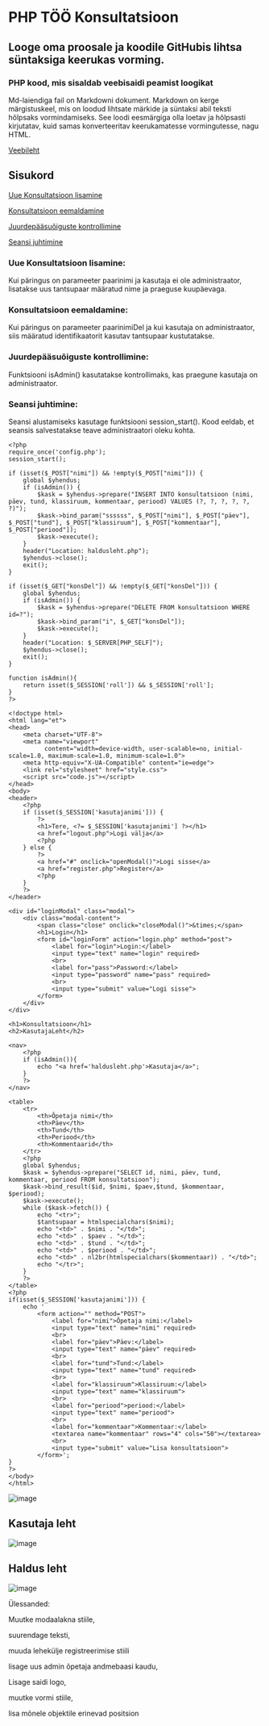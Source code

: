 # PHP TÖÖ Konsultatsioon
## Looge oma proosale ja koodile GitHubis lihtsa süntaksiga keerukas vorming.
### PHP kood, mis sisaldab veebisaidi peamist loogikat

Md-laiendiga fail on Markdowni dokument.
Markdown on kerge märgistuskeel, mis on loodud lihtsate märkide ja süntaksi abil teksti hõlpsaks vormindamiseks. 
See loodi eesmärgiga olla loetav ja hõlpsasti kirjutatav, kuid samas konverteeritav keerukamatesse vormingutesse, nagu HTML.

[Veebileht](https://denissgorjunov22.thkit.ee)

## Sisukord

[Uue Konsultatsioon lisamine](https://github.com/GeplLoL/Kons/blob/main/README.md#uue-konsultatsioon-lisamine)

[Konsultatsioon eemaldamine](https://github.com/GeplLoL/Kons/blob/main/README.md#konsultatsioon-eemaldamine)

[Juurdepääsuõiguste kontrollimine](https://github.com/GeplLoL/Kons/blob/main/README.md#juurdep%C3%A4%C3%A4su%C3%B5iguste-kontrollimine)

[Seansi juhtimine](https://github.com/GeplLoL/Kons/blob/main/README.md#seansi-juhtimine)



### Uue Konsultatsioon lisamine:
Kui päringus on parameeter paarinimi ja kasutaja ei ole administraator, lisatakse uus tantsupaar määratud nime ja praeguse kuupäevaga.

### Konsultatsioon eemaldamine:
Kui päringus on parameeter paarinimiDel ja kui kasutaja on administraator, siis määratud identifikaatorit kasutav tantsupaar kustutatakse.

### Juurdepääsuõiguste kontrollimine:
Funktsiooni isAdmin() kasutatakse kontrollimaks, kas praegune kasutaja on administraator.

### Seansi juhtimine:
Seansi alustamiseks kasutage funktsiooni session_start().
Kood eeldab, et seansis salvestatakse teave administraatori oleku kohta.


```
<?php
require_once('config.php');
session_start();

if (isset($_POST["nimi"]) && !empty($_POST["nimi"])) {
    global $yhendus;
    if (isAdmin()) {
        $kask = $yhendus->prepare("INSERT INTO konsultatsioon (nimi, päev, tund, klassiruum, kommentaar, periood) VALUES (?, ?, ?, ?, ?, ?)");
        $kask->bind_param("ssssss", $_POST["nimi"], $_POST["päev"], $_POST["tund"], $_POST["klassiruum"], $_POST["kommentaar"], $_POST["periood"]);
        $kask->execute();
    }
    header("Location: haldusleht.php");
    $yhendus->close();
    exit();
}

if (isset($_GET["konsDel"]) && !empty($_GET["konsDel"])) {
    global $yhendus;
    if (isAdmin()) {
        $kask = $yhendus->prepare("DELETE FROM konsultatsioon WHERE id=?");
        $kask->bind_param("i", $_GET["konsDel"]);
        $kask->execute();
    }
    header("Location: $_SERVER[PHP_SELF]");
    $yhendus->close();
    exit();
}

function isAdmin(){
    return isset($_SESSION['roll']) && $_SESSION['roll'];
}
?>

<!doctype html>
<html lang="et">
<head>
    <meta charset="UTF-8">
    <meta name="viewport"
          content="width=device-width, user-scalable=no, initial-scale=1.0, maximum-scale=1.0, minimum-scale=1.0">
    <meta http-equiv="X-UA-Compatible" content="ie=edge">
    <link rel="stylesheet" href="style.css">
    <script src="code.js"></script>
</head>
<body>
<header>
    <?php
    if (isset($_SESSION['kasutajanimi'])) {
        ?>
        <h1>Tere, <?= $_SESSION['kasutajanimi'] ?></h1>
        <a href="logout.php">Logi välja</a>
        <?php
    } else {
        ?>
        <a href="#" onclick="openModal()">Logi sisse</a>
        <a href="register.php">Register</a>
        <?php
    }
    ?>
</header>

<div id="loginModal" class="modal">
    <div class="modal-content">
        <span class="close" onclick="closeModal()">&times;</span>
        <h1>Login</h1>
        <form id="loginForm" action="login.php" method="post">
            <label for="login">Login:</label>
            <input type="text" name="login" required>
            <br>
            <label for="pass">Password:</label>
            <input type="password" name="pass" required>
            <br>
            <input type="submit" value="Logi sisse">
        </form>
    </div>
</div>

<h1>Konsultatsioon</h1>
<h2>KasutajaLeht</h2>

<nav>
    <?php
    if (isAdmin()){
        echo "<a href='haldusleht.php'>Kasutaja</a>";
    }
    ?>
</nav>

<table>
    <tr>
        <th>Õpetaja nimi</th>
        <th>Päev</th>
        <th>Tund</th>
        <th>Periood</th>
        <th>Kommentaarid</th>
    </tr>
    <?php
    global $yhendus;
    $kask = $yhendus->prepare("SELECT id, nimi, päev, tund, kommentaar, periood FROM konsultatsioon");
    $kask->bind_result($id, $nimi, $paev,$tund, $kommentaar, $periood);
    $kask->execute();
    while ($kask->fetch()) {
        echo "<tr>";
        $tantsupaar = htmlspecialchars($nimi);
        echo "<td>" . $nimi . "</td>";
        echo "<td>" . $paev . "</td>";
        echo "<td>" . $tund . "</td>";
        echo "<td>" . $periood . "</td>";
        echo "<td>" . nl2br(htmlspecialchars($kommentaar)) . "</td>";
        echo "</tr>";
    }
    ?>
</table>
<?php
if(isset($_SESSION['kasutajanimi'])) {
    echo '
        <form action="" method="POST">
            <label for="nimi">Õpetaja nimi:</label>
            <input type="text" name="nimi" required>
            <br>
            <label for="päev">Päev:</label>
            <input type="text" name="päev" required>
            <br>
            <label for="tund">Tund:</label>
            <input type="text" name="tund" required>
            <br>
            <label for="klassiruum">Klassiruum:</label>
            <input type="text" name="klassiruum">
            <br>
            <label for="periood">periood:</label>
            <input type="text" name="periood">
            <br>
            <label for="kommentaar">Kommentaar:</label>
            <textarea name="kommentaar" rows="4" cols="50"></textarea>
            <br>
            <input type="submit" value="Lisa konsultatsioon">
        </form>';
}
?>
</body>
</html>
```

![image](https://github.com/GeplLoL/Tantsud/assets/85700200/60bcde1d-356f-44cb-a34a-2ec1171b2ca0)

## Kasutaja leht

![image](https://github.com/GeplLoL/Kons/assets/85700200/870320b0-c903-4ef8-9955-fbe254857977)

## Haldus leht
![image](https://github.com/GeplLoL/Kons/assets/85700200/6282602e-391d-4b53-a9fe-e59e36dd9b55)



Ülessanded:

Muutke modaalakna stiile,

suurendage teksti, 

muuda lehekülje registreerimise stiili

lisage uus admin õpetaja andmebaasi kaudu, 

Lisage saidi logo,

muutke vormi stiile,  

lisa mõnele objektile erinevad positsion
